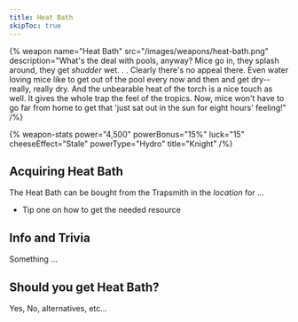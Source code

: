 ```yaml
---
title: Heat Bath
skipToc: true
---
```


{% weapon
 name="Heat Bath"
 src="/images/weapons/heat-bath.png"
 description="What's the deal with pools, anyway? Mice go in, they splash around, they get *shudder* wet. . . Clearly there's no appeal there. Even water loving mice like to get out of the pool every now and then and get dry-- really, really dry. And the unbearable heat of the torch is a nice touch as well. It gives the whole trap the feel of the tropics. Now, mice won't have to go far from home to get that 'just sat out in the sun for eight hours' feeling!"
/%}

{% weapon-stats
 power="4,500"
 powerBonus="15%"
 luck="15"
 cheeseEffect="Stale"
 powerType="Hydro"
 title="Knight"
/%}

## Acquiring Heat Bath

The Heat Bath can be bought from the Trapsmith in the *location* for ...

- Tip one on how to get the needed resource

## Info and Trivia

Something ...

## Should you get Heat Bath?

Yes, No, alternatives, etc...
